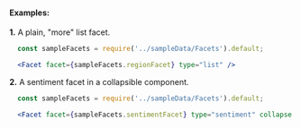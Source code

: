 #### Examples:

__1.__ A plain, "more" list facet.
```jsx
  const sampleFacets = require('../sampleData/Facets').default;

  <Facet facet={sampleFacets.regionFacet} type="list" />
```

__2.__ A sentiment facet in a collapsible component.
```jsx
  const sampleFacets = require('../sampleData/Facets').default;

  <Facet facet={sampleFacets.sentimentFacet} type="sentiment" collapse />
```
